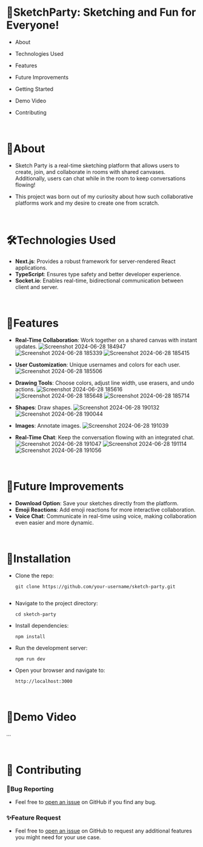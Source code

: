 # 🎨SketchParty: Sketching and Fun for Everyone!

- About
- Technologies Used
- Features
- Future Improvements
- Getting Started
- Demo Video
- Contributing
  
  <br />

<a id="about"></a>
# 📖About 
- Sketch Party is a real-time sketching platform that allows users to create, join, and collaborate in rooms with shared canvases. Additionally, users can chat while in the room to keep conversations flowing!

- This project was born out of my curiosity about how such collaborative platforms work and my desire to create one from scratch.
  
<br />

  <a id="technologies-used"></a>
# 🛠️Technologies Used
-   **Next.js**: Provides a robust framework for server-rendered React applications.
-   **TypeScript**: Ensures type safety and better developer experience.
-   **Socket.io**: Enables real-time, bidirectional communication between client and server.
  
<br />

  <a id="features"></a>
# 🌟Features 
-   **Real-Time Collaboration**: Work together on a shared canvas with instant updates.
  ![Screenshot 2024-06-28 184947](https://github.com/deveshidwivedi/sketchparty/assets/120312681/90143c7b-7c0e-4020-8541-9e16aed88682)
  ![Screenshot 2024-06-28 185339](https://github.com/deveshidwivedi/sketchparty/assets/120312681/6380e092-5fca-47c3-af7c-3ddd8f2f607c)
  ![Screenshot 2024-06-28 185415](https://github.com/deveshidwivedi/sketchparty/assets/120312681/edc18ba7-92bc-49c8-b0ff-d83a4cf602db)

-   **User Customization**: Unique usernames and colors for each user.
   ![Screenshot 2024-06-28 185506](https://github.com/deveshidwivedi/sketchparty/assets/120312681/c6d93994-6052-47e9-9fd1-f3f984f7e426)

-   **Drawing Tools**: Choose colors, adjust line width, use erasers, and undo actions.
    ![Screenshot 2024-06-28 185616](https://github.com/deveshidwivedi/sketchparty/assets/120312681/bab25fa8-6904-420e-b5fb-e72c096975a4)
    ![Screenshot 2024-06-28 185648](https://github.com/deveshidwivedi/sketchparty/assets/120312681/7b7922a6-1a45-46a4-8170-4d0c0c15f305)
    ![Screenshot 2024-06-28 185714](https://github.com/deveshidwivedi/sketchparty/assets/120312681/2033e891-e69f-48c7-904e-7db625a696fc)

-   **Shapes**: Draw shapes.
   ![Screenshot 2024-06-28 190132](https://github.com/deveshidwivedi/sketchparty/assets/120312681/e5042727-d7dd-4ff2-998d-7ed450d98a00)
   ![Screenshot 2024-06-28 190044](https://github.com/deveshidwivedi/sketchparty/assets/120312681/ce596462-dd23-4f71-943e-6dc4eaa47b60)

-   **Images**: Annotate images.
    ![Screenshot 2024-06-28 191039](https://github.com/deveshidwivedi/sketchparty/assets/120312681/ae7b7dc9-8dc8-4075-a9af-a739ffcfe449)

-   **Real-Time Chat**: Keep the conversation flowing with an integrated chat.
   ![Screenshot 2024-06-28 191047](https://github.com/deveshidwivedi/sketchparty/assets/120312681/c41c9e8c-2b9d-415f-ae11-caf93738d845)
  ![Screenshot 2024-06-28 191114](https://github.com/deveshidwivedi/sketchparty/assets/120312681/199ae2f8-f3b5-4fda-a6f8-2157792e5e96)
  ![Screenshot 2024-06-28 191056](https://github.com/deveshidwivedi/sketchparty/assets/120312681/b825163c-f15f-4fbb-a362-c5dc211570a4)

  
<br />

  <a id="future-improvements"></a>
# 🚀Future Improvements
-   **Download Option**: Save your sketches directly from the platform.
-   **Emoji Reactions**: Add emoji reactions for more interactive collaboration.
-   **Voice Chat**: Communicate in real-time using voice, making collaboration even easier and more dynamic.
  
<br />

   <a id="installation"></a>
# 🔧Installation
-   Clone the repo:

    ```
    git clone https://github.com/your-username/sketch-party.git 
   

-   Navigate to the project directory:

    ```
    cd sketch-party 
    ```
    
-   Install dependencies:

    ``` 
    npm install
    ```
    
-   Run the development server:
  
     ```
    npm run dev
    ```
    
-   Open your browser and navigate to:
  
    ```
    http://localhost:3000
    ```
    
<br />

  <a id="demo"></a>
# 🎥Demo Video
...

<br />

  <a id="contribute"></a>
# 🤝 Contributing
### 🐞Bug Reporting
- Feel free to  [open an issue](https://github.com/deveshidwivedi/sketchparty/issues)  on GitHub if you find any bug.
### ✨Feature Request
- Feel free to  [open an issue](https://github.com/deveshidwivedi/sketchparty/issues)  on GitHub to request any additional features you might need for your use case.
<br />
